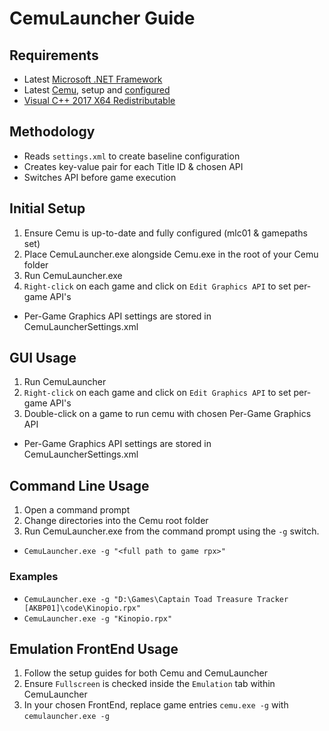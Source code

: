 # CemuLauncher Guide

## Requirements
* Latest [Microsoft .NET Framework](https://go.microsoft.com/fwlink/?linkid=2088631)
* Latest [Cemu](https://cemu.info/), setup and [configured](https://cemu.cfw.guide/installing-cemu)
* [Visual C++ 2017 X64 Redistributable](https://aka.ms/vs/16/release/vc_redist.x64.exe)

## Methodology 
* Reads ```settings.xml``` to create baseline configuration
* Creates key-value pair for each Title ID & chosen API
* Switches API before game execution 

## Initial Setup  
1. Ensure Cemu is up-to-date and fully configured (mlc01 & gamepaths set)
2. Place CemuLauncher.exe alongside Cemu.exe in the root of your Cemu folder
3. Run CemuLauncher.exe
4. ```Right-click``` on each game and click on ```Edit Graphics API``` to set per-game API's 

* Per-Game Graphics API settings are stored in CemuLauncherSettings.xml

## GUI Usage 
1. Run CemuLauncher 
2. ```Right-click``` on each game and click on ```Edit Graphics API``` to set per-game API's 
3. Double-click on a game to run cemu with chosen Per-Game Graphics API

* Per-Game Graphics API settings are stored in CemuLauncherSettings.xml

## Command Line Usage 
1. Open a command prompt 
2. Change directories into the Cemu root folder 
3. Run CemuLauncher.exe from the command prompt using the ```-g``` switch. 

* ```CemuLauncher.exe -g "<full path to game rpx>"```

### Examples 
* ```CemuLauncher.exe -g "D:\Games\Captain Toad Treasure Tracker [AKBP01]\code\Kinopio.rpx"```
* ```CemuLauncher.exe -g "Kinopio.rpx"```

## Emulation FrontEnd Usage
1. Follow the setup guides for both Cemu and CemuLauncher
2. Ensure ```Fullscreen``` is checked inside the ```Emulation``` tab within CemuLauncher
3. In your chosen FrontEnd, replace game entries ```cemu.exe -g``` with ```cemulauncher.exe -g```
